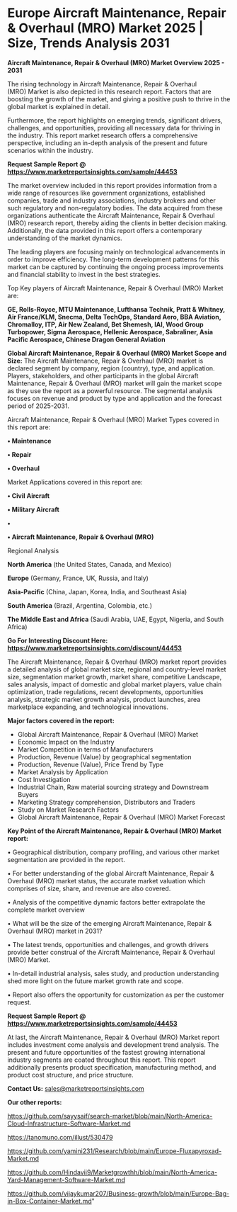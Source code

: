 # Europe Aircraft Maintenance, Repair & Overhaul (MRO) Market 2025 | Size, Trends Analysis 2031

<Strong> Aircraft Maintenance, Repair & Overhaul (MRO) Market Overview 2025 - 2031</strong>

The rising technology in Aircraft Maintenance, Repair & Overhaul (MRO) Market is also depicted in this research report. Factors that are boosting the growth of the market, and giving a positive push to thrive in the global market is explained in detail.

Furthermore, the report highlights on emerging trends, significant drivers, challenges, and opportunities, providing all necessary data for thriving in the industry. This report market research offers a comprehensive perspective, including an in-depth analysis of the present and future scenarios within the industry.

<strong>Request Sample Report @ <a href=https://www.marketreportsinsights.com/sample/44453>https://www.marketreportsinsights.com/sample/44453</a></strong>

The market overview included in this report provides information from a wide range of resources like government organizations, established companies, trade and industry associations, industry brokers and other such regulatory and non-regulatory bodies. The data acquired from these organizations authenticate the Aircraft Maintenance, Repair & Overhaul (MRO) research report, thereby aiding the clients in better decision making. Additionally, the data provided in this report offers a contemporary understanding of the market dynamics.

The leading players are focusing mainly on technological advancements in order to improve efficiency. The long-term development patterns for this market can be captured by continuing the ongoing process improvements and financial stability to invest in the best strategies.

Top Key players of Aircraft Maintenance, Repair & Overhaul (MRO) Market are:

<strong>GE, Rolls-Royce, MTU Maintenance, Lufthansa Technik, Pratt & Whitney, Air France/KLM, Snecma, Delta TechOps, Standard Aero, BBA Aviation, Chromalloy, ITP, Air New Zealand, Bet Shemesh, IAI, Wood Group Turbopower, Sigma Aerospace, Hellenic Aerospace, Sabraliner, Asia Pacific Aerospace, Chinese Dragon General Aviation</strong>

<strong><b>Global Aircraft Maintenance, Repair & Overhaul (MRO) Market Scope and Size:</b></strong>
The Aircraft Maintenance, Repair & Overhaul (MRO) market is declared segment by company, region (country), type, and application. Players, stakeholders, and other participants in the global Aircraft Maintenance, Repair & Overhaul (MRO) market will gain the market scope as they use the report as a powerful resource. The segmental analysis focuses on revenue and product by type and application and the forecast period of 2025-2031.

Aircraft Maintenance, Repair & Overhaul (MRO) Market Types covered in this report are:

<strong>•  Maintenance

•  Repair

•  Overhaul</strong>

Market Applications covered in this report are:

<strong>•  Civil Aircraft

•  Military Aircraft

•  

•  Aircraft Maintenance, Repair & Overhaul (MRO)</strong> 

Regional Analysis

<strong>North America</strong> (the United States, Canada, and Mexico)

<strong>Europe</strong> (Germany, France, UK, Russia, and Italy)

<strong>Asia-Pacific</strong> (China, Japan, Korea, India, and Southeast Asia)

<strong>South America</strong> (Brazil, Argentina, Colombia, etc.)

<strong>The Middle East and Africa</strong> (Saudi Arabia, UAE, Egypt, Nigeria, and South Africa)

<strong>Go For Interesting Discount Here: <a href=https://www.marketreportsinsights.com/discount/44453>https://www.marketreportsinsights.com/discount/44453</a></strong>

The Aircraft Maintenance, Repair & Overhaul (MRO) market report provides a detailed analysis of global market size, regional and country-level market size, segmentation market growth, market share, competitive Landscape, sales analysis, impact of domestic and global market players, value chain optimization, trade regulations, recent developments, opportunities analysis, strategic market growth analysis, product launches, area marketplace expanding, and technological innovations.

<strong><b>Major factors covered in the report:</b></strong>
<ul>
  <li>Global Aircraft Maintenance, Repair & Overhaul (MRO) Market </li>
  <li>Economic Impact on the Industry</li>
  <li>Market Competition in terms of Manufacturers</li>
  <li>Production, Revenue (Value) by geographical segmentation</li>
  <li>Production, Revenue (Value), Price Trend by Type</li>
  <li>Market Analysis by Application</li>
  <li>Cost Investigation</li>
  <li>Industrial Chain, Raw material sourcing strategy and Downstream Buyers</li>
  <li>Marketing Strategy comprehension, Distributors and Traders</li>
  <li>Study on Market Research Factors</li>
  <li>Global Aircraft Maintenance, Repair & Overhaul (MRO) Market Forecast</li>
</ul>

<strong><b>Key Point of the Aircraft Maintenance, Repair & Overhaul (MRO) Market report:</b></strong>

• Geographical distribution, company profiling, and various other market segmentation are provided in the report.

• For better understanding of the global Aircraft Maintenance, Repair & Overhaul (MRO) market status, the accurate market valuation which comprises of size, share, and revenue are also covered.

• Analysis of the competitive dynamic factors better extrapolate the complete market overview

• What will be the size of the emerging Aircraft Maintenance, Repair & Overhaul (MRO) market in 2031?

• The latest trends, opportunities and challenges, and growth drivers provide better construal of the Aircraft Maintenance, Repair & Overhaul (MRO) Market.

• In-detail industrial analysis, sales study, and production understanding shed more light on the future market growth rate and scope.

• Report also offers the opportunity for customization as per the customer request.

<strong>Request Sample Report @ <a href=https://www.marketreportsinsights.com/sample/44453>https://www.marketreportsinsights.com/sample/44453</a></strong>

At last, the Aircraft Maintenance, Repair & Overhaul (MRO) Market report includes investment come analysis and development trend analysis. The present and future opportunities of the fastest growing international industry segments are coated throughout this report. This report additionally presents product specification, manufacturing method, and product cost structure, and price structure.

<strong>Contact Us:</strong>
sales@marketreportsinsights.com

<strong>Our other reports:</strong>

<a href=https://github.com/sayysaif/search-market/blob/main/North-America-Cloud-Infrastructure-Software-Market.md>https://github.com/sayysaif/search-market/blob/main/North-America-Cloud-Infrastructure-Software-Market.md</a>

<a href=https://tanomuno.com/illust/530479>https://tanomuno.com/illust/530479</a>

<a href=https://github.com/yamini231/Research/blob/main/Europe-Fluxapyroxad-Market.md>https://github.com/yamini231/Research/blob/main/Europe-Fluxapyroxad-Market.md</a>

<a href=https://github.com/Hindavii9/Marketgrowthh/blob/main/North-America-Yard-Management-Software-Market.md>https://github.com/Hindavii9/Marketgrowthh/blob/main/North-America-Yard-Management-Software-Market.md</a>

<a href=https://github.com/vijaykumar207/Business-growth/blob/main/Europe-Bag-in-Box-Container-Market.md>https://github.com/vijaykumar207/Business-growth/blob/main/Europe-Bag-in-Box-Container-Market.md</a>"

